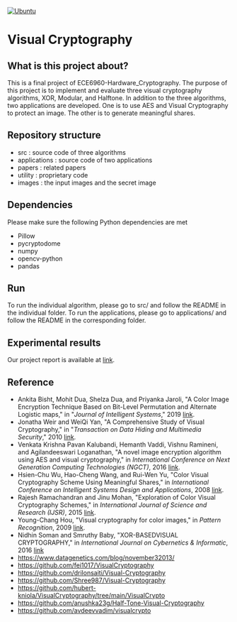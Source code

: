 [![Ubuntu](https://github.com/cheng-hsiang-chiu/ECE6960-Final-Project/workflows/Ubuntu/badge.svg)](https://github.com/cheng-hsiang-chiu/ECE6960-Final-Project/actions?query=workflow%3AUbuntu)

# Visual Cryptography


## What is this project about?
This is a final project of ECE6960-Hardware_Cryptography.
The purpose of this project is to implement and evaluate three
visual cryptography algorithms, XOR, Modular, and Halftone.
In addition to the three algorithms, two applications are developed.
One is to use AES and Visual Cryptography to protect an image.
The other is to generate meaningful shares.


## Repository structure
- src : source code of three algorithms
- applications : source code of two applications
- papers : related papers
- utility : proprietary code
- images : the input images and the secret image

## Dependencies
Please make sure the following Python dependencies are met
- Pillow
- pycryptodome
- numpy
- opencv-python
- pandas


## Run
To run the individual algorithm, please go to src/ and follow the README in the individual folder.
To run the applications, please go to applications/ and follow the README in the corresponding folder.


## Experimental results
Our project report is available at [link](https://github.com/cheng-hsiang-chiu/ECE6960-Final-Project/blob/master/final_report.pdf). 

## Reference
- Ankita Bisht, Mohit Dua, Shelza Dua, and Priyanka Jaroli, "A Color Image Encryption Technique Based on Bit-Level Permutation and Alternate Logistic maps," in "*Journal of Intelligent Systems*," 2019 [link](https://github.com/cheng-hsiang-chiu/ECE6960-Final-Project/blob/master/papers/A%20Color%20Image%20Encryption%20Technique%20Based%20on%20Bit-Level%20Permutation%20and%20Alternate%20Logistic%20Maps.pdf).
- Jonatha Weir and WeiQi Yan, "A Comprehensive Study of Visual Cryptography," in "*Transaction on Data Hiding and Multimedia Security*," 2010 [link](https://github.com/cheng-hsiang-chiu/ECE6960-Final-Project/blob/master/papers/A%20Comprehensive%20Study%20of%20Visual%20Cryptography.pdf).
- Venkata Krishna Pavan Kalubandi, Hemanth Vaddi, Vishnu Ramineni, and Agilandeeswari Loganathan, "A novel image encryption algorithm using AES and visual cryptography," in *International Conference on Next Generation Computing Technologies (NGCT)*, 2016 [link](https://github.com/cheng-hsiang-chiu/ECE6960-Final-Project/blob/master/papers/A%20Novel%20Image%20Encryption%20Algorithm%20using%20AES%20and%20VIsual%20Cryptography.pdf).
- Hsien-Chu Wu, Hao-Cheng Wang, and Rui-Wen Yu, "Color Visual Cryptography Scheme Using Meaningful Shares," in *International Conference on Intelligent Systems Design and Applications*, 2008 [link](https://github.com/cheng-hsiang-chiu/ECE6960-Final-Project/blob/master/papers/Color%20Visual%20Cryptography%20Scheme%20Using%20Meaningful%20Shares.pdf).
- Rajesh Ramachandran and Jinu Mohan, "Exploration of Color Visual Cryptography Schemes," in *International Journal of Science and Research (IJSR)*, 2015 [link](https://github.com/cheng-hsiang-chiu/ECE6960-Final-Project/blob/master/papers/Exploration%20of%20Color%20Visual%20Cryptography%20Schemes.pdf). 
- Young-Chang Hou, "Visual cryptography for color images," in *Pattern Recognition*, 2009 [link](https://github.com/cheng-hsiang-chiu/ECE6960-Final-Project/blob/master/papers/Visual%20cryptography%20for%20color%20images.pdf). 
- Nidhin Soman and Smruthy Baby, "XOR-BASEDVISUAL CRYPTOGRAPHY," in *International Journal on Cybernetics & Informatic*, 2016 [link](https://github.com/cheng-hsiang-chiu/ECE6960-Final-Project/blob/master/papers/XOR-BASEDVISUAL%20CRYPTOGRAPHY.pdf)
- https://www.datagenetics.com/blog/november32013/
- https://github.com/fei1017/VisualCryptography
- https://github.com/drilonsaiti/Visual-Cryptography
- https://github.com/Shree987/Visual-Cryptography
- https://github.com/hubert-kniola/VisualCryptography/tree/main/VisualCrypto
- https://github.com/anushka23g/Half-Tone-Visual-Cryptography
- https://github.com/avdeevvadim/visualcrypto

